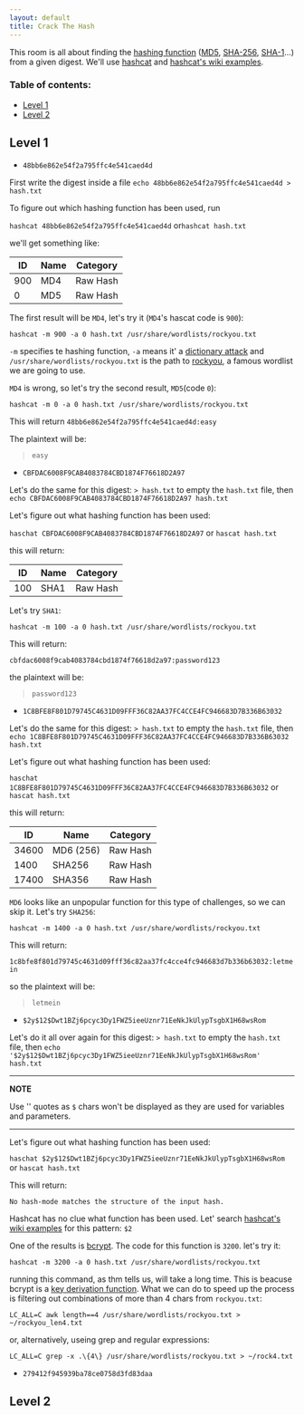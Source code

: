 ```yaml
---
layout: default
title: Crack The Hash
---
```


This room is all about finding the [hashing function](https://en.wikipedia.org/wiki/Hash_function) ([MD5](https://en.wikipedia.org/wiki/MD5), [SHA-256](https://en.wikipedia.org/wiki/SHA-2), [SHA-1](https://en.wikipedia.org/wiki/SHA-1)...) from a given digest. 
We'll use [hashcat](https://hashcat.net/hashcat/) and [hashcat's wiki examples](https://hashcat.net/wiki/doku.php?id=example_hashes).

### Table of contents:
- [Level 1](#level-1)
- [Level 2](#level-2)

## Level 1

- `48bb6e862e54f2a795ffc4e541caed4d`

First write the digest inside a file `echo 48bb6e862e54f2a795ffc4e541caed4d > hash.txt`

To figure out which hashing function has been used, run 

`hashcat 48bb6e862e54f2a795ffc4e541caed4d` or`hashcat hash.txt`

we'll get something like:

| ID   | Name | Category  |
|------|------|-----------|
| 900  | MD4  | Raw Hash  |
| 0    | MD5  | Raw Hash  |

The first result will be `MD4`, let's try it (`MD4`'s hascat code is `900`):

`hashcat -m 900 -a 0 hash.txt /usr/share/wordlists/rockyou.txt`

`-m` specifies te hashing function, `-a` means it' a [dictionary attack](https://en.wikipedia.org/wiki/Dictionary_attack) and `/usr/share/wordlists/rockyou.txt` is the path to [rockyou](https://en.wikipedia.org/wiki/RockYou), a famous wordlist we are going to use.

`MD4` is wrong, so let's try the second result, `MD5`(code `0`):

`hashcat -m 0 -a 0 hash.txt /usr/share/wordlists/rockyou.txt`

This will return `48bb6e862e54f2a795ffc4e541caed4d:easy`

The plaintext will be:

> `easy`

- `CBFDAC6008F9CAB4083784CBD1874F76618D2A97`
  
Let's do the same for this digest: `> hash.txt` to empty the `hash.txt` file, then `echo CBFDAC6008F9CAB4083784CBD1874F76618D2A97 hash.txt` 

Let's figure out what hashing function has been used:

`haschat CBFDAC6008F9CAB4083784CBD1874F76618D2A97` or `hascat hash.txt`

this will return:

| ID   | Name | Category  |
|------|------|-----------|
| 100  | SHA1  | Raw Hash  |

Let's try `SHA1`:

`hashcat -m 100 -a 0 hash.txt /usr/share/wordlists/rockyou.txt`

This will return:

`cbfdac6008f9cab4083784cbd1874f76618d2a97:password123`

the plaintext will be:

> `password123`

- `1C8BFE8F801D79745C4631D09FFF36C82AA37FC4CCE4FC946683D7B336B63032`

Let's do the same for this digest: `> hash.txt` to empty the `hash.txt` file, then `echo 1C8BFE8F801D79745C4631D09FFF36C82AA37FC4CCE4FC946683D7B336B63032 hash.txt` 

Let's figure out what hashing function has been used:

`haschat 1C8BFE8F801D79745C4631D09FFF36C82AA37FC4CCE4FC946683D7B336B63032` or `hascat hash.txt`

this will return:

| ID   | Name | Category  |
|------|------|-----------|
| 34600  | MD6 (256)  | Raw Hash  |
| 1400  | SHA256  | Raw Hash  |
| 17400  | SHA356  | Raw Hash  |

`MD6` looks like an unpopular function for this type of challenges, so we can skip it. Let's try `SHA256`:

`hashcat -m 1400 -a 0 hash.txt /usr/share/wordlists/rockyou.txt`

This will return:

`1c8bfe8f801d79745c4631d09fff36c82aa37fc4cce4fc946683d7b336b63032:letmein`

so the plaintext will be:

> `letmein`

- `$2y$12$Dwt1BZj6pcyc3Dy1FWZ5ieeUznr71EeNkJkUlypTsgbX1H68wsRom`

Let's do it all over again for this digest: `> hash.txt` to empty the `hash.txt` file, then `echo '$2y$12$Dwt1BZj6pcyc3Dy1FWZ5ieeUznr71EeNkJkUlypTsgbX1H68wsRom' hash.txt` 

---
**NOTE**

Use '' quotes as `$` chars won't be displayed as they are used for variables and parameters. 

---

Let's figure out what hashing function has been used:

`haschat $2y$12$Dwt1BZj6pcyc3Dy1FWZ5ieeUznr71EeNkJkUlypTsgbX1H68wsRom` or `hascat hash.txt`

This will return:

`No hash-mode matches the structure of the input hash.`

Hashcat has no clue what function has been used. Let' search [hashcat's wiki examples](https://hashcat.net/wiki/doku.php?id=example_hashes) for this pattern: `$2`

One of the results is [bcrypt](https://en.wikipedia.org/wiki/Bcrypt). The code for this function is `3200`. let's try it:

`hashcat -m 3200 -a 0 hash.txt /usr/share/wordlists/rockyou.txt`

running this command, as thm tells us, will take a long time. This is beacuse bcrypt is a [key derivation function](https://en.wikipedia.org/wiki/Key_derivation_function). What we can do to speed up the process is filtering out combinations of more than 4 chars from `rockyou.txt`:

`LC_ALL=C awk length==4 /usr/share/wordlists/rockyou.txt > ~/rockyou_len4.txt`

or, alternatively, useing grep and regular expressions: 

`LC_ALL=C grep -x .\{4\} /usr/share/wordlists/rockyou.txt > ~/rock4.txt`

- `279412f945939ba78ce0758d3fd83daa`

## Level 2